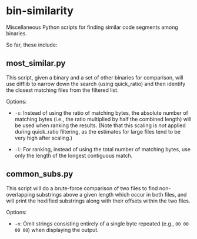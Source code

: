 # bin-similarity

Miscellaneous Python scripts for finding similar code segments among binaries.

So far, these include:

## most_similar.py

This script, given a binary and a set of other binaries for comparison, will use difflib to narrow down the search (using quick_ratio) and then identify the closest matching files from the filtered list.

Options:

* `-s`: Instead of using the ratio of matching bytes, the absolute number of matching bytes (i.e., the ratio multiplied by half the combined length) will be used when ranking the results. (Note that this scaling is *not* applied during quick_ratio filtering, as the estimates for large files tend to be very high after scaling.)

* `-l`: For ranking, instead of using the total number of matching bytes, use only the length of the longest contiguous match.

## common_subs.py

This script will do a brute-force comparison of two files to find non-overlapping substrings above a given length which occur in both files, and will print the hexlified substrings along with their offsets within the two files.

Options:

* `-n`: Omit strings consisting entirely of a single byte repeated (e.g., `00 00 00 00`) when displaying the output.
